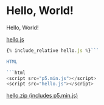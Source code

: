 

<script src="hello.js"></script>


# Hello, World!

Hello, World!

<div id="preview"></div>

[hello.js](hello.js)

```javascript
{% include_relative hello.js %}```

HTML

```html
<script src="p5.min.js"></script>
<script src="hello.js"></script>
```

[hello.zip (includes p5.min.js)](hello.zip)
